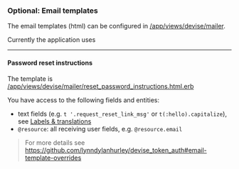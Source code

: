 ### Optional: Email templates

The email templates (html) can be configured in [/app/views/devise/mailer](https://github.com/impactoss/impactoss-server/tree/master/app/views/devise/mailer).

Currently the application uses

---

#### Password reset instructions

The template is [/app/views/devise/mailer/reset_password_instructions.html.erb](https://github.com/impactoss/impactoss-server/blob/master/app/views/devise/mailer/reset_password_instructions.html.erb)

You have access to the following fields and entities:
- text fields (e.g. `t '.request_reset_link_msg'` or `t(:hello).capitalize`), see [Labels & translations](server-config/locales.md)
- `@resource`: all receiving user fields, e.g. `@resource.email`

> For more details see https://github.com/lynndylanhurley/devise_token_auth#email-template-overrides
